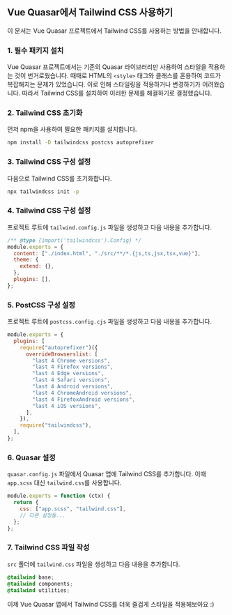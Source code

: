 ## Vue Quasar에서 Tailwind CSS 사용하기

이 문서는 Vue Quasar 프로젝트에서 Tailwind CSS를 사용하는 방법을 안내합니다.

### 1. 필수 패키지 설치

Vue Quasar 프로젝트에서는 기존의 Quasar 라이브러리만 사용하여 스타일을 적용하는 것이 번거로웠습니다.
때때로 HTML의 `<style>` 태그와 클래스를 혼용하여 코드가 복잡해지는 문제가 있었습니다.
이로 인해 스타일링을 적용하거나 변경하기가 어려웠습니다. 따라서 Tailwind CSS를 설치하여 이러한 문제를 해결하기로 결정했습니다.

### 2. Tailwind CSS 초기화

먼저 npm을 사용하여 필요한 패키지를 설치합니다.

```bash
npm install -D tailwindcss postcss autoprefixer
```

### 3. Tailwind CSS 구성 설정

다음으로 Tailwind CSS를 초기화합니다.

```bash
npx tailwindcss init -p
```

### 4. Tailwind CSS 구성 설정

프로젝트 루트에 `tailwind.config.js` 파일을 생성하고 다음 내용을 추가합니다.

```javascript
/** @type {import('tailwindcss').Config} */
module.exports = {
  content: ["./index.html", "./src/**/*.{js,ts,jsx,tsx,vue}"],
  theme: {
    extend: {},
  },
  plugins: [],
};
```

### 5. PostCSS 구성 설정

프로젝트 루트에 `postcss.config.cjs` 파일을 생성하고 다음 내용을 추가합니다.

```javascript
module.exports = {
  plugins: [
    require("autoprefixer")({
      overrideBrowserslist: [
        "last 4 Chrome versions",
        "last 4 Firefox versions",
        "last 4 Edge versions",
        "last 4 Safari versions",
        "last 4 Android versions",
        "last 4 ChromeAndroid versions",
        "last 4 FirefoxAndroid versions",
        "last 4 iOS versions",
      ],
    }),
    require("tailwindcss"),
  ],
};
```

### 6. Quasar 설정

`quasar.config.js` 파일에서 Quasar 앱에 Tailwind CSS를 추가합니다. 이때 `app.scss` 대신 `tailwind.css`를 사용합니다.

```javascript
module.exports = function (ctx) {
  return {
    css: ["app.scss", "tailwind.css"],
    // 다른 설정들...
  };
};
```

### 7. Tailwind CSS 파일 작성

`src` 폴더에 `tailwind.css` 파일을 생성하고 다음 내용을 추가합니다.

```css
@tailwind base;
@tailwind components;
@tailwind utilities;
```

이제 Vue Quasar 앱에서 Tailwind CSS를 더욱 즐겁게 스타일을 적용해보아요 :)
